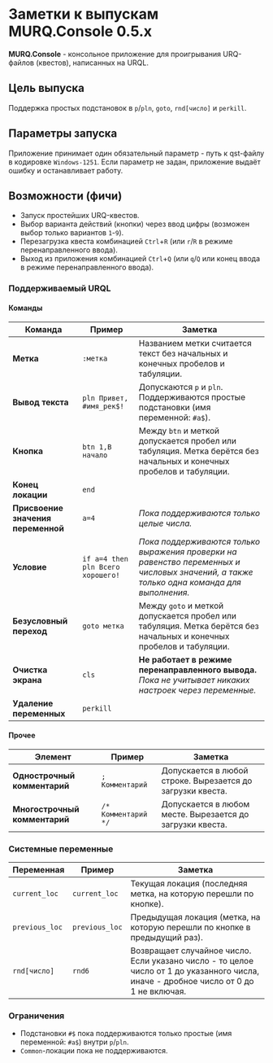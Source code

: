 ﻿# Заметки к выпускам MURQ.Console 0.5.x

**MURQ.Console** - консольное приложение для проигрывания URQ-файлов (квестов), написанных на URQL.  

## Цель выпуска
Поддержка простых подстановок в `p`/`pln`, `goto`, `rnd[число]` и `perkill`.

## Параметры запуска
Приложение принимает один обязательный параметр - путь к qst-файлу в кодировке `Windows-1251`. Если параметр не задан, приложение выдаёт ошибку и останавливает работу.

## Возможности (фичи)
- Запуск простейших URQ-квестов.
- Выбор варианта действий (кнопки) через ввод цифры (возможен выбор только вариантов `1`-`9`).
- Перезагрузка квеста комбинацией `Ctrl`+`R` (или `r`/`R` в режиме перенаправленного ввода).
- Выход из приложения комбинацией `Ctrl`+`Q` (или `q`/`Q` или конец ввода в режиме перенаправленного ввода).

### Поддерживаемый URQL
#### Команды
| Команда                            | Пример              | Заметка
| ---------------------------------- | ------------------- | -----------
| **Метка**                          | `:метка`            | Названием метки считается текст без начальных и конечных пробелов и табуляции.
| **Вывод текста**                   | `pln Привет, #имя_рек$!` | Допускаются `p` и `pln`. Поддерживаются простые подстановки (имя переменной: `#a$`).
| **Кнопка**                         | `btn 1,В начало`    | Между `btn` и меткой допускается пробел или табуляция. Метка берётся без начальных и конечных пробелов и табуляции.
| **Конец локации**                  | `end`
| **Присвоение значения переменной** | `a=4`               | _Пока поддерживаются только целые числа._
| **Условие**                        | `if a=4 then pln Всего хорошего!` | _Пока поддерживаются только выражения проверки на равенство переменных и числовых значений, а также только одна команда для выполнения._
| **Безусловный переход**            | `goto метка`        | Между `goto` и меткой допускается пробел или табуляция. Метка берётся без начальных и конечных пробелов и табуляции.
| **Очистка экрана**                 | `cls`               | **Не работает в режиме перенаправленного вывода.** _Пока не учитывает никаких настроек через переменные._
| **Удаление переменных**            | `perkill`

#### Прочее
| Элемент                            | Пример              | Заметка
| ---------------------------------- | ------------------- | -----------
| **Однострочный комментарий**       | `; Комментарий`     | Допускается в любой строке. Вырезается до загрузки квеста.
| **Многострочный комментарий**      | `/* Комментарий */` | Допускается в любом месте. Вырезается до загрузки квеста.

### Системные переменные
| Переменная     | Пример         | Заметка
| -------------- | -------------- | -----------
| `current_loc`  | `current_loc`  | Текущая локация (последняя метка, на которую перешли по кнопке).
| `previous_loc` | `previous_loc` | Предыдущая локация (метка, на которую перешли по кнопке в предыдущий раз).
| `rnd[число]`   | `rnd6`         | Возвращает случайное число. <br/> Если указано число - то целое число от 1 до указанного числа, иначе - дробное число от 0 до 1 не включая.

### Ограничения
- Подстановки `#$` пока поддерживаются только простые (имя переменной: `#a$`) внутри `p`/`pln`.
- `Common`-локации пока не поддерживаются.